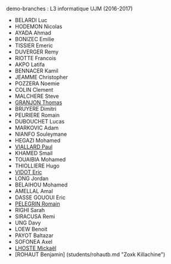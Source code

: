 demo-branches : L3 informatique UJM (2016-2017)

* BELARDI Luc
* HODEMON Nicolas
* AYADA Ahmad
* BONIZEC Emilie
* TISSIER Emeric
* DUVERGER Remy
* RIOTTE Francois
* AKPO Latifa
* BENNACER Kamil
* JEAMME Christopher
* POZZERA Noemie
* COLIN Clement
* MALCHERE Steve
* [GRANJON Thomas](students/TGranjon.md "Thomas GRANJON")
* BRUYERE Dimitri
* PEURIERE Romain
* DUBOUCHET Lucas
* MARKOVIC Adam
* NIANFO Souleymane
* HEGAZI Mohamed
* [VIALLARD Paul](students/paulviallard.md "VIALLARD Paul")
* KHAMED Smail
* TOUAIBIA Mohamed
* THIOLLIERE Hugo
* [VIDOT Eric](student/guillaumevidot "La Réunion lé la !")
* LONG Jordan
* BELAIHOU Mohamed
* AMELLAL Amal
* DASSE GOUOUI Eric
* [PELEGRIN Romain](students/pelegrin.md "Romain PELEGRIN, tu peux pas test")
* RIGHI Sarah
* SIRACUSA Remi
* UNG Davy
* LOEW Benoit
* PAYOT Baltazar
* SOFONEA Axel
* [LHOSTE Mickaël](students/mlhoste.md "Mickaël LHOSTE, mlhoste pour les intimes...")
* [ROHAUT Benjamin] (students/rohautb.md "Zoxk Killachine")
